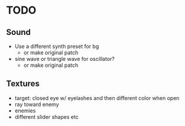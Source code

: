 # TODO


## Sound
- Use a different synth preset for bg
	- or make original patch
- sine wave or triangle wave for oscillator?
	- or make original patch

## Textures
- target: closed eye w/ eyelashes and then different color when open
- ray toward enemy
- enemies
- different slider shapes etc
